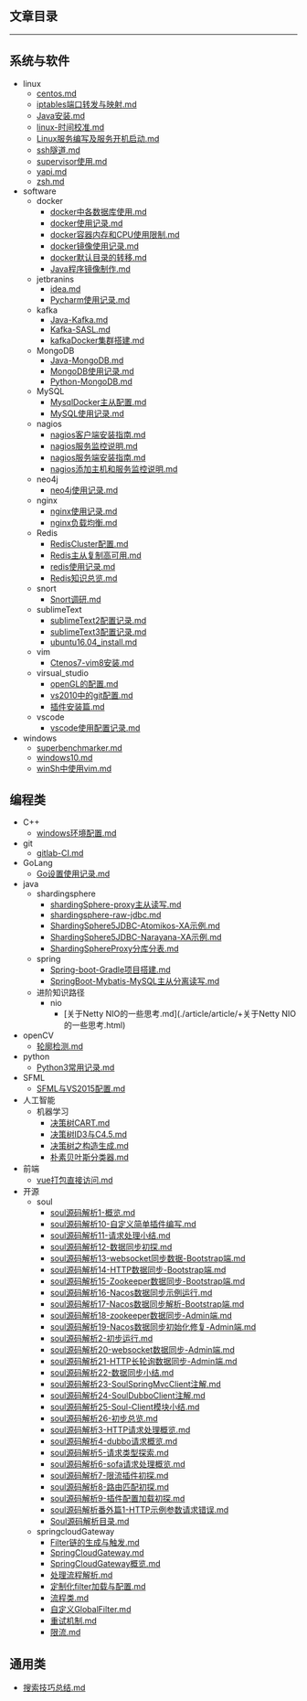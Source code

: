## 文章目录
***
## 系统与软件
- linux
    - [centos.md](./article/article/+centos.html)
    - [iptables端口转发与映射.md](./article/article/+iptables端口转发与映射.html)
    - [Java安装.md](./article/article/+Java安装.html)
    - [linux-时间校准.md](./article/article/+linux-时间校准.html)
    - [Linux服务编写及服务开机启动.md](./article/article/+Linux服务编写及服务开机启动.html)
    - [ssh隧道.md](./article/article/+ssh隧道.html)
    - [supervisor使用.md](./article/article/+supervisor使用.html)
    - [yapi.md](./article/article/+yapi.html)
    - [zsh.md](./article/article/+zsh.html)
- software
    - docker
        - [docker中各数据库使用.md](./article/article/+docker中各数据库使用.html)
        - [docker使用记录.md](./article/article/+docker使用记录.html)
        - [docker容器内存和CPU使用限制.md](./article/article/+docker容器内存和CPU使用限制.html)
        - [docker镜像使用记录.md](./article/article/+docker镜像使用记录.html)
        - [docker默认目录的转移.md](./article/article/+docker默认目录的转移.html)
        - [Java程序镜像制作.md](./article/article/+Java程序镜像制作.html)
    - jetbranins
        - [idea.md](./article/article/+idea.html)
        - [Pycharm使用记录.md](./article/article/+Pycharm使用记录.html)
    - kafka
        - [Java-Kafka.md](./article/article/+Java-Kafka.html)
        - [Kafka-SASL.md](./article/article/+Kafka-SASL.html)
        - [kafkaDocker集群搭建.md](./article/article/+kafkaDocker集群搭建.html)
    - MongoDB
        - [Java-MongoDB.md](./article/article/+Java-MongoDB.html)
        - [MongoDB使用记录.md](./article/article/+MongoDB使用记录.html)
        - [Python-MongoDB.md](./article/article/+Python-MongoDB.html)
    - MySQL
        - [MysqlDocker主从配置.md](./article/article/+MysqlDocker主从配置.html)
        - [MySQL使用记录.md](./article/article/+MySQL使用记录.html)
    - nagios
        - [nagios客户端安装指南.md](./article/article/+nagios客户端安装指南.html)
        - [nagios服务监控说明.md](./article/article/+nagios服务监控说明.html)
        - [nagios服务端安装指南.md](./article/article/+nagios服务端安装指南.html)
        - [nagios添加主机和服务监控说明.md](./article/article/+nagios添加主机和服务监控说明.html)
    - neo4j
        - [neo4j使用记录.md](./article/article/+neo4j使用记录.html)
    - nginx
        - [nginx使用记录.md](./article/article/+nginx使用记录.html)
        - [nginx负载均衡.md](./article/article/+nginx负载均衡.html)
    - Redis
        - [RedisCluster配置.md](./article/article/+RedisCluster配置.html)
        - [Redis主从复制高可用.md](./article/article/+Redis主从复制高可用.html)
        - [redis使用记录.md](./article/article/+redis使用记录.html)
        - [Redis知识总览.md](./article/article/+Redis知识总览.html)
    - snort
        - [Snort调研.md](./article/article/+Snort调研.html)
    - sublimeText
        - [sublimeText2配置记录.md](./article/article/+sublimeText2配置记录.html)
        - [sublimeText3配置记录.md](./article/article/+sublimeText3配置记录.html)
        - [ubuntu16.04_install.md](./article/article/+ubuntu16.04_install.html)
    - vim
        - [Ctenos7-vim8安装.md](./article/article/+Ctenos7-vim8安装.html)
    - virsual_studio
        - [openGL的配置.md](./article/article/+openGL的配置.html)
        - [vs2010中的git配置.md](./article/article/+vs2010中的git配置.html)
        - [插件安装篇.md](./article/article/+插件安装篇.html)
    - vscode
        - [vscode使用配置记录.md](./article/article/+vscode使用配置记录.html)
- windows
    - [superbenchmarker.md](./article/article/+superbenchmarker.html)
    - [windows10.md](./article/article/+windows10.html)
    - [winSh中使用vim.md](./article/article/+winSh中使用vim.html)
## 编程类
- C++
    - [windows环境配置.md](./article/article/+windows环境配置.html)
- git
    - [gitlab-CI.md](./article/article/+gitlab-CI.html)
- GoLang
    - [Go设置使用记录.md](./article/article/+Go设置使用记录.html)
- java
    - shardingsphere
        - [shardingSphere-proxy主从读写.md](./article/article/+shardingSphere-proxy主从读写.html)
        - [shardingsphere-raw-jdbc.md](./article/article/+shardingsphere-raw-jdbc.html)
        - [ShardingSphere5JDBC-Atomikos-XA示例.md](./article/article/+ShardingSphere5JDBC-Atomikos-XA示例.html)
        - [ShardingSphere5JDBC-Narayana-XA示例.md](./article/article/+ShardingSphere5JDBC-Narayana-XA示例.html)
        - [ShardingSphereProxy分库分表.md](./article/article/+ShardingSphereProxy分库分表.html)
    - spring
        - [Spring-boot-Gradle项目搭建.md](./article/article/+Spring-boot-Gradle项目搭建.html)
        - [SpringBoot-Mybatis-MySQL主从分离读写.md](./article/article/+SpringBoot-Mybatis-MySQL主从分离读写.html)
    - 进阶知识路径
        - nio
            - [关于Netty NIO的一些思考.md](./article/article/+关于Netty NIO的一些思考.html)
- openCV
    - [轮廓检测.md](./article/article/+轮廓检测.html)
- python
    - [Python3常用记录.md](./article/article/+Python3常用记录.html)
- SFML
    - [SFML与VS2015配置.md](./article/article/+SFML与VS2015配置.html)
- 人工智能
    - 机器学习
        - [决策树CART.md](./article/article/+决策树CART.html)
        - [决策树ID3与C4.5.md](./article/article/+决策树ID3与C4.5.html)
        - [决策树之构造生成.md](./article/article/+决策树之构造生成.html)
        - [朴素贝叶斯分类器.md](./article/article/+朴素贝叶斯分类器.html)
- 前端
    - [vue打包直接访问.md](./article/article/+vue打包直接访问.html)
- 开源
    - soul
        - [soul源码解析1-概览.md](./article/article/+soul源码解析1-概览.html)
        - [soul源码解析10-自定义简单插件编写.md](./article/article/+soul源码解析10-自定义简单插件编写.html)
        - [soul源码解析11-请求处理小结.md](./article/article/+soul源码解析11-请求处理小结.html)
        - [soul源码解析12-数据同步初探.md](./article/article/+soul源码解析12-数据同步初探.html)
        - [soul源码解析13-websocket同步数据-Bootstrap端.md](./article/article/+soul源码解析13-websocket同步数据-Bootstrap端.html)
        - [soul源码解析14-HTTP数据同步-Bootstrap端.md](./article/article/+soul源码解析14-HTTP数据同步-Bootstrap端.html)
        - [soul源码解析15-Zookeeper数据同步-Bootstrap端.md](./article/article/+soul源码解析15-Zookeeper数据同步-Bootstrap端.html)
        - [soul源码解析16-Nacos数据同步示例运行.md](./article/article/+soul源码解析16-Nacos数据同步示例运行.html)
        - [soul源码解析17-Nacos数据同步解析-Bootstrap端.md](./article/article/+soul源码解析17-Nacos数据同步解析-Bootstrap端.html)
        - [soul源码解析18-zookeeper数据同步-Admin端.md](./article/article/+soul源码解析18-zookeeper数据同步-Admin端.html)
        - [soul源码解析19-Nacos数据同步初始化修复-Admin端.md](./article/article/+soul源码解析19-Nacos数据同步初始化修复-Admin端.html)
        - [soul源码解析2-初步运行.md](./article/article/+soul源码解析2-初步运行.html)
        - [soul源码解析20-websocket数据同步-Admin端.md](./article/article/+soul源码解析20-websocket数据同步-Admin端.html)
        - [soul源码解析21-HTTP长轮询数据同步-Admin端.md](./article/article/+soul源码解析21-HTTP长轮询数据同步-Admin端.html)
        - [soul源码解析22-数据同步小结.md](./article/article/+soul源码解析22-数据同步小结.html)
        - [soul源码解析23-SoulSpringMvcClient注解.md](./article/article/+soul源码解析23-SoulSpringMvcClient注解.html)
        - [soul源码解析24-SoulDubboClient注解.md](./article/article/+soul源码解析24-SoulDubboClient注解.html)
        - [soul源码解析25-Soul-Client模块小结.md](./article/article/+soul源码解析25-Soul-Client模块小结.html)
        - [soul源码解析26-初步总览.md](./article/article/+soul源码解析26-初步总览.html)
        - [soul源码解析3-HTTP请求处理概览.md](./article/article/+soul源码解析3-HTTP请求处理概览.html)
        - [soul源码解析4-dubbo请求概览.md](./article/article/+soul源码解析4-dubbo请求概览.html)
        - [soul源码解析5-请求类型探索.md](./article/article/+soul源码解析5-请求类型探索.html)
        - [soul源码解析6-sofa请求处理概览.md](./article/article/+soul源码解析6-sofa请求处理概览.html)
        - [soul源码解析7-限流插件初探.md](./article/article/+soul源码解析7-限流插件初探.html)
        - [soul源码解析8-路由匹配初探.md](./article/article/+soul源码解析8-路由匹配初探.html)
        - [soul源码解析9-插件配置加载初探.md](./article/article/+soul源码解析9-插件配置加载初探.html)
        - [soul源码解析番外篇1-HTTP示例参数请求错误.md](./article/article/+soul源码解析番外篇1-HTTP示例参数请求错误.html)
        - [Soul源码解析目录.md](./article/article/+Soul源码解析目录.html)
    - springcloudGateway
        - [Filter链的生成与触发.md](./article/article/+Filter链的生成与触发.html)
        - [SpringCloudGateway.md](./article/article/+SpringCloudGateway.html)
        - [SpringCloudGateway概览.md](./article/article/+SpringCloudGateway概览.html)
        - [处理流程解析.md](./article/article/+处理流程解析.html)
        - [定制化filter加载与配置.md](./article/article/+定制化filter加载与配置.html)
        - [流程类.md](./article/article/+流程类.html)
        - [自定义GlobalFilter.md](./article/article/+自定义GlobalFilter.html)
        - [重试机制.md](./article/article/+重试机制.html)
        - [限流.md](./article/article/+限流.html)
## 通用类
- [搜索技巧总结.md](./article/article/+搜索技巧总结.html)

